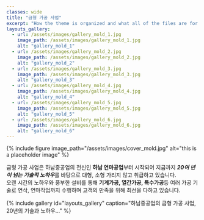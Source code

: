 ```yaml
---
classes: wide
title: "금형 가공 사업"
excerpt: "How the theme is organized and what all of the files are for."
layouts_gallery:
  - url: /assets/images/gallery_mold_1.jpg
    image_path: /assets/images/gallery_mold_1.jpg
    alt: "gallery_mold_1"
  - url: /assets/images/gallery_mold_2.jpg
    image_path: /assets/images/gallery_mold_2.jpg
    alt: "gallery_mold_2"
  - url: /assets/images/gallery_mold_3.jpg
    image_path: /assets/images/gallery_mold_3.jpg
    alt: "gallery_mold_3"
  - url: /assets/images/gallery_mold_4.jpg
    image_path: /assets/images/gallery_mold_4.jpg
    alt: "gallery_mold_4"
  - url: /assets/images/gallery_mold_5.jpg
    image_path: /assets/images/gallery_mold_5.jpg
    alt: "gallery_mold_5"
  - url: /assets/images/gallery_mold_6.jpg
    image_path: /assets/images/gallery_mold_6.jpg
    alt: "gallery_mold_6"
---
```

{% include figure image_path="/assets/images/cover_mold.jpg" alt="this is a placeholder image" %}

금형 가공 사업은 하남중공업의 전신인 **하남 연마공업**부터 시작되어 지금까지  ***20여 년이 넘는 기술적 노하우***를 바탕으로 대형, 소형 가리지 않고 취급하고 있습니다.  
오랜 시간의 노하우와 풍부한 설비를 통해 **기계가공, 열간가공, 특수가공**등 여러 가공 기술로 연삭, 연마작업까지 수행하며 고객의 만족을 위해 최선을 다하고 있습니다.

{% include gallery id="layouts_gallery" caption="하남중공업의 금형 가공 사업, 20년의 기술과 노하우..." %}

